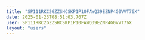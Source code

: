 ```yaml
---
title: "SP111RKC2GZZSHCSKP1P10FAWQ39EZNP4G0VVT76X"
date: 2025-01-23T08:51:03.707Z
user: SP111RKC2GZZSHCSKP1P10FAWQ39EZNP4G0VVT76X
layout: "users"
---
```

    